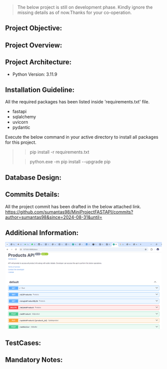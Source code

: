 >The below project is still on development phase. Kindly ignore the missing details as of now.Thanks for your co-operation.

## Project Objective:

## Project Overview:

## Project Architecture:
* Python Version: 3.11.9

## Installation Guideline:
All the required packages has been listed inside 'requirements.txt' file.
* fastapi
* sqlalchemy
* uvicorn
* pydantic

Execute the below command in your active directory to install all packages for this project.
>> pip install -r requirements.txt
> 
>>python.exe -m pip install --upgrade pip
## Database Design:

## Commits Details:
All the project commit has been drafted in the below attached link.
https://github.com/sumantas98/MiniProjectFASTAPI/commits?author=sumantas98&since=2024-08-31&until=

## Additional Information:
![img.png](img.png)
## TestCases:

## Mandatory Notes: